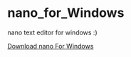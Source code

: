 # nano_for_Windows
nano text editor for windows :)

<a href='https://github.com/alijafari79/nano_for_Windows/raw/main/nano-git-0d9a7347243.exe'>
	Download
	<span>nano For Windows</span>
</a>
